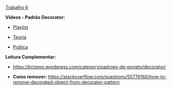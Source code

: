 [Trabalho 6](https://github.com/IgorAvilaPereira/ppp2025_1sem/blob/main/trabalhos/trabalhos.md#trabalho-6---decorator)

**Vídeos - Padrão Decorator:**

* [Playlist](https://youtube.com/playlist?list=PLvT8P1q6jMWck6eWAE-llyhvlpj1fDF_y)

* [Teoria](https://youtu.be/__yFHhi5LHQ)

* [Prática](https://youtu.be/QYxcqcIK7bs)

**Leitura Complementar:**

* https://brizeno.wordpress.com/category/padroes-de-projeto/decorator/

* **Como remover:** https://stackoverflow.com/questions/55776160/how-to-remove-decorated-object-from-decorator-pattern
